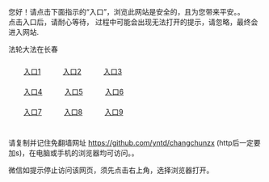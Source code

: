 您好！请点击下面指示的“入口”，浏览此网站是安全的，且为您带来平安。。 <br/>
点击入口后，请耐心等待， 过程中可能会出现无法打开的提示，请忽略，最终会进入网站. </br>

法轮大法在长春<br/>
<div style="padding:10px"><a style="margin:20px" target="_blank" href="https://d2kmysv6tl4ya8.cloudfront.net/2Qpsp?ooaqtl" id="ccLink1" rel="nofollow">入口1</a> <a target="_blank" style="margin:20px" href="https://d2yhvnnadcscak.cloudfront.net/2Qpsp?fxfdxrqp" id="ccLink2" rel="nofollow">入口2</a> <a style="margin:20px" target="_blank" href="https://d35nnqgwegt5sd.cloudfront.net/2Qpsp?xeaflf" id="ccLink3" rel="nofollow">入口3</a></div>

<div style="padding:10px" ><a style="margin:20px" target="_blank" href="https://d2kmysv6tl4ya8.cloudfront.net/2Qpsp?ooaqtl" id="ccLink4" rel="nofollow">入口4</a> <a style="margin:20px" href="https://d2yhvnnadcscak.cloudfront.net/2Qpsp?fxfdxrqp" target="_blank" id="ccLink5" rel="nofollow">入口5</a> <a style="margin:20px" href="https://d35nnqgwegt5sd.cloudfront.net/2Qpsp?xeaflf" target="_blank" id="ccLink6" rel="nofollow">入口6</a></div>

<div style="padding:10px"><a style="margin:20px" target="_blank" href="https://d2kmysv6tl4ya8.cloudfront.net/2Qpsp?ooaqtl" id="ccLink7" rel="nofollow">入口7</a> <a style="margin:20px" href="https://d2yhvnnadcscak.cloudfront.net/2Qpsp?fxfdxrqp" target="_blank" id="ccLink8" rel="nofollow">入口8</a> <a style="margin:20px" target="_blank" href="https://d35nnqgwegt5sd.cloudfront.net/2Qpsp?xeaflf" id="ccLink9" rel="nofollow">入口9</a></div>

<br/>



请复制并记住免翻墙网址 https://github.com/yntd/changchunzx (http后一定要加s)，在电脑或手机的浏览器均可访问。。<br/>

微信如提示停止访问该网页，须先点击右上角，选择浏览器打开。
